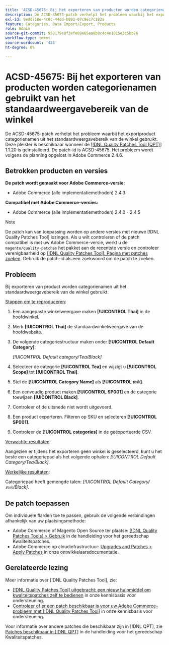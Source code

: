 ```yaml
---
title: 'ACSD-45675: Bij het exporteren van producten worden categorienamen gebruikt van het standaardweergavebereik van de winkel.'
description: De ACSD-45675-patch verhelpt het probleem waarbij het exportproduct categorienamen uit het standaardweergavebereik van de winkel gebruikt. Deze patch is beschikbaar wanneer [Quality Patches Tool (QPT)] (/help/announcements/adobe-commerce-announcements/magento-quality-patches-released-new-tool-to-self-serve-quality-patches.md) 1.1.20 is geïnstalleerd. De patch-id is ACSD-45675. Het probleem wordt volgens de planning opgelost in Adobe Commerce 2.4.6.
exl-id: 9edd718e-4c0c-44dd-b802-07c9ec7c182a
feature: Categories, Data Import/Export, Products
role: Admin
source-git-commit: 958179e0f3efe08e65ea8b0c4c4e1015e3c5bb76
workflow-type: tm+mt
source-wordcount: '428'
ht-degree: 0%

---
```


# ACSD-45675: Bij het exporteren van producten worden categorienamen gebruikt van het standaardweergavebereik van de winkel

De ACSD-45675-patch verhelpt het probleem waarbij het exportproduct categorienamen uit het standaardweergavebereik van de winkel gebruikt. Deze pleister is beschikbaar wanneer de [[!DNL Quality Patches Tool (QPT)]](/help/announcements/adobe-commerce-announcements/magento-quality-patches-released-new-tool-to-self-serve-quality-patches.md) 1.1.20 is geïnstalleerd. De patch-id is ACSD-45675. Het probleem wordt volgens de planning opgelost in Adobe Commerce 2.4.6.

## Betrokken producten en versies

**De patch wordt gemaakt voor Adobe Commerce-versie:**

* Adobe Commerce (alle implementatiemethoden) 2.4.3

**Compatibel met Adobe Commerce-versies:**

* Adobe Commerce (alle implementatiemethoden) 2.4.0 - 2.4.5

>[!NOTE]
>
>De patch kan van toepassing worden op andere versies met nieuwe [!DNL Quality Patches Tool] lozingen. Als u wilt controleren of de patch compatibel is met uw Adobe Commerce-versie, werkt u de `magento/quality-patches` het pakket aan de recentste versie en controleer verenigbaarheid op [[!DNL Quality Patches Tool]: Pagina met patches zoeken](https://experienceleague.adobe.com/tools/commerce-quality-patches/index.html). Gebruik de patch-id als een zoekwoord om de patch te zoeken.

## Probleem

Bij exporteren van product worden categorienamen uit het standaardweergavebereik van de winkel gebruikt.

<u>Stappen om te reproduceren</u>:

1. Een aangepaste winkelweergave maken **[!UICONTROL Thai]** in de hoofdwinkel.
1. Merk **[!UICONTROL Thai]** de standaardwinkelweergave van de hoofdwebsite.
1. De volgende categoriestructuur maken onder **[!UICONTROL Default Category]**:

   *[!UICONTROL Default category/Tea/Black]*

1. Selecteer de categorie **[!UICONTROL Tea]** en wijzigt u **[!UICONTROL Scope]** tot **[!UICONTROL Thai]**.
1. Stel de **[!UICONTROL Category Name]** als **[!UICONTROL ชาดำ]**.
1. Een eenvoudig product maken **[!UICONTROL SP001]** en de categorie toewijzen **[!UICONTROL Black]**.
1. Controleer of de uitsnede niet wordt uitgevoerd.
1. Een product exporteren. Filteren op SKU en selecteren **[!UICONTROL SP001]**.
1. Controleer de **[!UICONTROL categories]** in de geëxporteerde CSV.

<u>Verwachte resultaten</u>:

Aangezien er tijdens het exporteren geen winkel is geselecteerd, kunt u het beste een categoriepad als het volgende ophalen: *[!UICONTROL Default Category/Tea/Black]*.

<u>Werkelijke resultaten</u>:

Categoriepad heeft gemengde talen: *[!UICONTROL Default Category/ชาดำ/Black]*.

## De patch toepassen

Om individuele flarden toe te passen, gebruik de volgende verbindingen afhankelijk van uw plaatsingsmethode:

* Adobe Commerce of Magento Open Source ter plaatse: [[!DNL Quality Patches Tools] > Gebruik](https://experienceleague.adobe.com/docs/commerce-operations/tools/quality-patches-tool/usage.html) in de handleiding voor het gereedschap Kwaliteitspatches.
* Adobe Commerce op cloudinfrastructuur: [Upgrades and Patches > Apply Patches](https://devdocs.magento.com/cloud/project/project-patch.html) in onze ontwikkelaarsdocumentatie.

## Gerelateerde lezing

Meer informatie over [!DNL Quality Patches Tool], zie:

* [[!DNL Quality Patches Tool] uitgebracht: een nieuw hulpmiddel om kwaliteitspatches zelf te bedienen](/help/announcements/adobe-commerce-announcements/magento-quality-patches-released-new-tool-to-self-serve-quality-patches.md) in onze kennisbasis voor ondersteuning.
* [Controleer of er een patch beschikbaar is voor uw Adobe Commerce-probleem met [!DNL Quality Patches Tool]](https://experienceleague.adobe.com/docs/commerce-knowledge-base/kb/support-tools/patches/check-patch-for-magento-issue-with-magento-quality-patches.html) in onze kennisbasis voor ondersteuning.

Voor informatie over andere patches die beschikbaar zijn in [!DNL QPT], zie [Patches beschikbaar in [!DNL QPT]](https://experienceleague.adobe.com/tools/commerce-quality-patches/index.html) in de handleiding voor het gereedschap Kwaliteitspatches.
